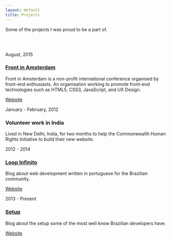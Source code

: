 ```yaml
---
layout: default
title: Projects
---
```


<style>
  .intro {
    margin-bottom: 3.815rem;
  }
</style>

<p class="intro">
  Some of the projects I was proud to be a part of.
</p>

<section>
  <p class="date">August, 2015</p>
  <h3><a href="http://frontinamsterdam.nl/" target="_blank">Front in Amsterdam</a></h3>
  <p>Front in Amsterdam is a non-profit international conference organised by front-end enthusiasts. An organisation working to promote front-end technologies such as HTML5, CSS3, JavaScript, and UX Design.</p>
  <p><a href="http://frontinamsterdam.nl/" target="_blank">Website</a></p>
</section>

<section>
  <p class="date">January - February, 2012</p>
  <h3>Volunteer work in India</h3>
  <p>Lived in New Delhi, India, for two months to help the Commonwealth Human Rights Initiative to build their new website.</p>
</section>

<section>
  <p class="date">2012 - 2014</p>
  <h3><a href="http://loopinfinito.com.br" target="_blank">Loop Infinito</a></h3>
  <p>Blog about web development written in portuguese for the Brazilian community.</p>
  <p><a href="http://loopinfinito.com.br" target="_blank">Website</a></p>
</section>

<section>
  <p class="date">2013 - Present</p>
  <h3><a href="http://setup.loopinfinito.com.br" target="_blank">Setup</a></h3>
  <p>Blog about the setup some of the most well know Brazilian developers have.</p>
  <p><a href="http://setup.loopinfinito.com.br" target="_blank">Website</a></p>
</section>
